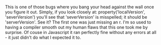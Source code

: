 This is one of those bugs where you bang your head against the wall once you figure it out.
Simply, if you look closely at: property('localVersion', 'severVersion') you'll see that 'severVersion' is misspelled; it should be 'serverVersion'. See it? The first one was just missing an r.
I'm so used to having a compiler smooth out my human flaws that this one took me by surprise.
Of couse in Javascript it ran perfectly fine without any errors at all - it just didn't do what I expected it to.
